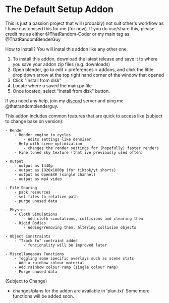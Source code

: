 # The Default Setup Addon
This is just a passion project that will (probably) not suit other's workflow as I have customised this for me (for now).
If you do use/share this, please credit me as either @ThatRandom-Coder or my main tag as @ThatRandomBlenderGuy

How to install?
You will instal this addon like any other one.
1. To install this addon, download the latest release and save it to where you save your addon zip files (e.g. downloads)
2. Open blender, go to edit > preferences > addons, and click the little drop down arrow at the top right hand corner of the window that opened
3. Click "Install from disk"
4. Locate where u saved the main.py file
5. Once located, select "Install from disk" button.

If you need any help, join my [discord](https://discord.gg/EcYCHNDf55) server and ping me @thatrandomblenderguy.

This addon includes common features that are quick to access like (subject to change base on version):

    - Render
        - Render engine to cycles
            - edits settings like denoiser
        - Help with scene optimization
            - changes the render settings for (hopefully) faster renders
        - Fine tuned sky texture (that ive previously used often)

    - Output
        - output as 1440p
        - output as 1920x1080p (for tiktok/yt shorts)
        - output as OpenEXR (single channel)
        - output as mp4 video
    
    - File Sharing
        - pack resources
        - set files to relative path
        - purge unused data

    - Physics
        - Cloth Simulations 
            - Add cloth simulations, collisions and clearing them
        - Rigid Bodies
            - Adding/removing them, altering collision objects

    - Object Constraints
        - "Track to" contraint added
            - funcionality will be improved later
    
    - Miscellaneoous Functions
        - Toggling some specific overlays such as scene stats
        - Add a rainbow colour material
        - Add rainbow colour ramp (single colour ramp)
        - Purge unused data

(Subject to Change)
- changes/plans for the addon are available in 'plan.txt'
Some more functions will be added soon.